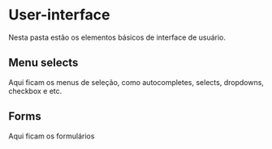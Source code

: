 # User-interface

Nesta pasta estão os elementos básicos de interface de usuário.

## Menu selects

Aqui ficam os menus de seleção, como autocompletes, selects, dropdowns, checkbox e etc.

## Forms

Aqui ficam os formulários
